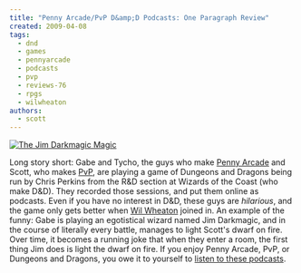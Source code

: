 ```yaml
---
title: "Penny Arcade/PvP D&amp;D Podcasts: One Paragraph Review"
created: 2009-04-08
tags:
  - dnd
  - games
  - pennyarcade
  - podcasts
  - pvp
  - reviews-76
  - rpgs
  - wilwheaton
authors:
  - scott
---
```


[![The Jim Darkmagic Magic](/images/3405610494_19fd4b048d.jpg)](http://wizards.com/default.asp?x=dnd/4arch/pod "The Jim Darkmagic Magic by spaceninja, on Flickr")

Long story short: Gabe and Tycho, the guys who make [Penny Arcade](http://penny-arcade.com/) and Scott, who makes [PvP](http://pvponline.com/), are playing a game of Dungeons and Dragons being run by Chris Perkins from the R&D section at Wizards of the Coast (who make D&D). They recorded those sessions, and put them online as podcasts. Even if you have no interest in D&D, these guys are _hilarious_, and the game only gets better when [Wil Wheaton](http://wilwheaton.typepad.com/) joined in. An example of the funny: Gabe is playing an egotistical wizard named Jim Darkmagic, and in the course of literally every battle, manages to light Scott's dwarf on fire. Over time, it becomes a running joke that when they enter a room, the first thing Jim does is light the dwarf on fire. If you enjoy Penny Arcade, PvP, or Dungeons and Dragons, you owe it to yourself to [listen to these podcasts](http://wizards.com/default.asp?x=dnd/4arch/pod).
